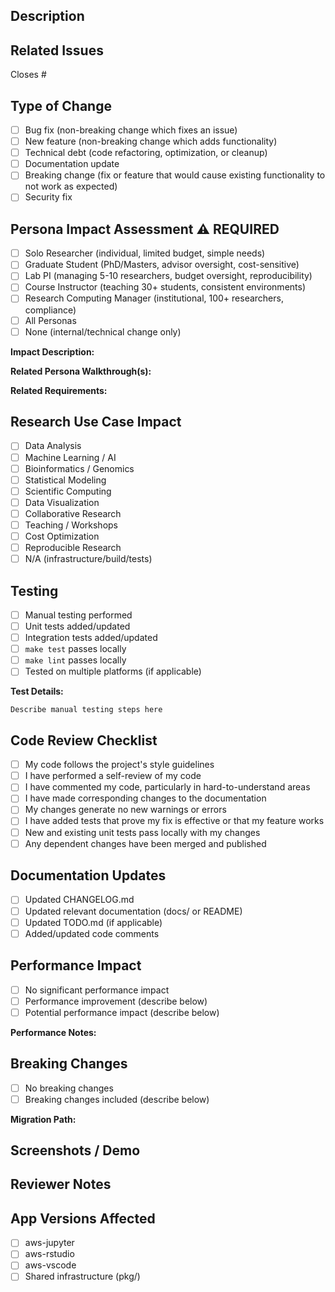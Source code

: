 ## Description

<!-- Provide a clear and concise description of your changes -->

## Related Issues

<!-- Link to related issues using #issue_number or "Closes #123" -->

Closes #

## Type of Change

<!-- Check all that apply -->

- [ ] Bug fix (non-breaking change which fixes an issue)
- [ ] New feature (non-breaking change which adds functionality)
- [ ] Technical debt (code refactoring, optimization, or cleanup)
- [ ] Documentation update
- [ ] Breaking change (fix or feature that would cause existing functionality to not work as expected)
- [ ] Security fix

## Persona Impact Assessment ⚠️ REQUIRED

<!-- Which researcher personas benefit from this change? Check all that apply -->
<!-- See docs/USER_SCENARIOS/ for detailed persona descriptions -->

- [ ] Solo Researcher (individual, limited budget, simple needs)
- [ ] Graduate Student (PhD/Masters, advisor oversight, cost-sensitive)
- [ ] Lab PI (managing 5-10 researchers, budget oversight, reproducibility)
- [ ] Course Instructor (teaching 30+ students, consistent environments)
- [ ] Research Computing Manager (institutional, 100+ researchers, compliance)
- [ ] All Personas
- [ ] None (internal/technical change only)

**Impact Description:**
<!-- REQUIRED: Describe how this change improves the experience for selected personas -->
<!-- Example: "Solo Researchers can now preview costs before launching, addressing their #1 concern (budget anxiety)" -->


**Related Persona Walkthrough(s):**
<!-- Optional: Link to USER_SCENARIOS/ docs if this addresses a documented pain point -->
<!-- Example: docs/USER_SCENARIOS/01_SOLO_RESEARCHER_WALKTHROUGH.md - Pain Point #3 -->


**Related Requirements:**
<!-- Optional: Link to USER_REQUIREMENTS.md if this implements a requirement -->
<!-- Example: Implements REQ-2.1 (Cost Preview Before Launch) -->


## Research Use Case Impact

<!-- Which research use cases does this affect? Check all that apply -->

- [ ] Data Analysis
- [ ] Machine Learning / AI
- [ ] Bioinformatics / Genomics
- [ ] Statistical Modeling
- [ ] Scientific Computing
- [ ] Data Visualization
- [ ] Collaborative Research
- [ ] Teaching / Workshops
- [ ] Cost Optimization
- [ ] Reproducible Research
- [ ] N/A (infrastructure/build/tests)

## Testing

<!-- Describe the testing you performed -->

- [ ] Manual testing performed
- [ ] Unit tests added/updated
- [ ] Integration tests added/updated
- [ ] `make test` passes locally
- [ ] `make lint` passes locally
- [ ] Tested on multiple platforms (if applicable)

**Test Details:**
```
Describe manual testing steps here
```

## Code Review Checklist

<!-- Verify these before requesting review -->

- [ ] My code follows the project's style guidelines
- [ ] I have performed a self-review of my code
- [ ] I have commented my code, particularly in hard-to-understand areas
- [ ] I have made corresponding changes to the documentation
- [ ] My changes generate no new warnings or errors
- [ ] I have added tests that prove my fix is effective or that my feature works
- [ ] New and existing unit tests pass locally with my changes
- [ ] Any dependent changes have been merged and published

## Documentation Updates

- [ ] Updated CHANGELOG.md
- [ ] Updated relevant documentation (docs/ or README)
- [ ] Updated TODO.md (if applicable)
- [ ] Added/updated code comments

## Performance Impact

<!-- Describe any performance implications -->

- [ ] No significant performance impact
- [ ] Performance improvement (describe below)
- [ ] Potential performance impact (describe below)

**Performance Notes:**


## Breaking Changes

<!-- If this includes breaking changes, describe migration path -->

- [ ] No breaking changes
- [ ] Breaking changes included (describe below)

**Migration Path:**


## Screenshots / Demo

<!-- Add screenshots, terminal output, or demo videos if applicable -->


## Reviewer Notes

<!-- Any additional context for reviewers -->


## App Versions Affected

<!-- Check all that apply -->

- [ ] aws-jupyter
- [ ] aws-rstudio
- [ ] aws-vscode
- [ ] Shared infrastructure (pkg/)
